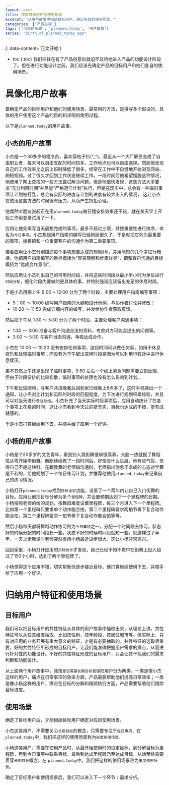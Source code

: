 ```yaml
---
layout: post
title: 探索目标用户与使用场景
excerpt: "从用户故事中归纳目标用户，确定各自的使用场景。"
categories: ['产品心得']
tags: ['创造的乐趣', 'planned.today', '用户故事']
series: "birth_of_planned_today_app"
---
```


{: data-content='正文开始'}

* toc 
{:toc}
我们往往在有了产品创意后就迫不及待地进入产品的功能设计阶段了。但在进行功能设计之前，我们应该先确定产品的目标用户和他们各自的使用场景。

# 具像化用户故事
要确定产品的目标用户和他们的使用场景，最常用的方法，是撰写多个假设的、具体的用户使用这个产品的目的和详细的使用过程。

以下是`planned.today`的用户故事。

## 小杰的用户故事
小杰是一个30多岁的程序员，喜欢穿格子衫(^_^)，最近从一个大厂职员变成了自由职业者，每天可以自由支配的时间较多，工作地点也可以自由选择。然而他发现自己的工作效率比之前上班时降低了很多，经常在工作中不自觉地开始浏览网站、刷短视频。过了很久才回到工作状态继续工作。一段时间后他希望摆脱这种情况，他使用了网上查找的一些方法尝试解决问题。但是他很快发现，这些方法大多要求“充分利用时间”并尽量“严格遵守计划”执行，但是在现实中，总会有一些临时事项让计划被打乱，总会有实际的进度与计划的进度有较大出入的情况， 这让小杰在使用这些方法的时候很有压力，从而产生抗拒心理。

他偶然听朋友说起正在用`planned.today`做日程安排效果还不错，就在某天早上开始工作前登录试用了一下。

应用让他先填写当天最想完成的事项，最多不超过三项，并按重要性进行排序，命名为`今日事项`。小杰想起用户指南的编写已经拖延很久了，于是就把它列为最重要的事项，接着把和一位重要客户的沟通作为第二重要事项。

接着应用让小杰分别描述每个事项想要达成的`预期目标`，并用简短的几个字进行概括。他把用户指南编写的目标概括为“容易理解和步骤详尽”，把和客户沟通的目标概括为“达成合作意向”。

然后应用让小杰列出自己的可用时间段，并将这些时间段以最小半小时为单位进行`时段分配`，细化时段内要做的更具体的事，并特别强调应该留出充足的休息时段。

于是小杰用把上午 9:00 ~ 12:00 分为了两个时段，主要处理用户指南编写事项：
- 9：00 ～ 10:00 编写用户指南的大纲和设计示例，与协作者讨论并修改；
- 10:20 ～ 11:50 完成详细内容的编写，并发给协作者获取反馈。

然后把下午从 1:30 ～ 5:30 分为了两个时段，主要处理客户沟通事项：
- 1:30 ～ 3:00 准备与客户沟通交流的资料，考虑对方可能会提出的问题等。
- 3:00 ～ 5:30 与客户当面沟通，争取达成合作。

小杰在 10:00 ～ 10:20 没有安排任何事项，这段时间可以做任何事，如用于休息娱乐和处理临时事项；而没有为下午留出空闲时段是因为可以利用行程途中进行休息娱乐。

果不其然上午还是出现了临时事项，9:50 左右一个线上紧急问题需要立刻处理，但由于时段安排的比较松散，临时事项的处理也没有怎么影响到计划。

下午都比较顺利，与客户共进晚餐后回到家已经晚上8点多了，这时手机弹出一个通知，让小杰对比计划和实际的时段的匹配程度，为下次进行规划积累经验，并且可以对当天进行`备注总结`。小杰补充了当天实际时段事项后，应用自动统计了在各个事项上花费的时间，这让小杰看到今天过的挺充实，目标也达成的不错，挺有成就感的。

于是小杰打算继续用下去，并顺手给了应用一个好评。


## 小杨的用户故事
小杨是个20多岁的文艺青年，看到别人跳街舞很飒很羡慕，头脑一热就报了舞蹈班从零开始学街舞。断断续续练了一段时间后，好像没什么进展，他有些气馁，觉得自己不是这块料。在跟教舞的老师指沟通时，老师指出他急于求成的心态对学舞是不利的，给他规划了一个每日练习计划，并推荐他使用`planned.today`来记录自己的练习情况。

小杨打开`planned.today`找到`目标设定`功能，设置了一个两年内让自己入门街舞的目标。应用让他把目标分解为多个`里程碑`，并设置预期达到下一个里程碑的日期。小杨按照老师的给的规划，按舞蹈难度设置里程碑，每三个月进入下一个里程碑。比如第一个里程碑只要求单个动作能合拍，第二个里程碑要求两拍节奏下复合动作能合拍，第三个里程碑要求一拍节奏下复合动作能合拍等等。

然后小杨每天都将舞蹈动作练习列为`今日事项`之一，分配一个时间段去练习，状态好的时候分配的时间段长一些，状态不好的时候时间段就短一些。就这样过了半年，一天上街舞课时老师突然表扬小杨最近进步很大，这让小杨非常高兴。

回到家里，小杨打开应用的`目标统计`才发现，自己已经不知不觉中在街舞上投入超过了150个小时，达到了两个里程碑了。

小杨觉得这个应用不错，切实帮助他逐步接近目标。他打算继续使用下去，并顺手给了应用一个好评。

# 归纳用户特征和使用场景

## 目标用户
我们可以把目标用户的共性特征从具体的用户故事中抽取出来，从理论上讲，共性特征可以从任意维度抽取，比如按性别、按年龄段、按居住城市等。但实际上，只有对应用的业务开展有重大意义的特征，才是有必要抽取的。共性特征的选取很重要，好的共性特征所形成的目标用户，让我们能准确把握用户需求的痛点，从而进行针对性的功能设计。不好的共性特征形成的目标用户，只会让其干扰我们的需求判断和功能设计。

从上面两个用户故事中，我按`是否需要长期目标管理`把用户分为两类。一类是像小杰这样的用户，痛点在日常事项的效率方面，产品需要帮助他们提高日常效率；一类是像小杨这样的用户，痛点在目标的分解和跟踪执行方面，产品需要帮助他们跟踪目标进度。

## 使用场景
确定了目标用户后，才能根据目标用户确定对应的使用场景。

小杰这类用户，不需要关心`长期目标`的概念，只需要专注于`每日事项`，在 `planned.today`中，我们把这样的使用场景称为`轻度使用场景`。

小杨这类用户，需要在使用产品时，从最开始使用时的设定目标，到分解目标为里程碑，再到今日事项中联系目标，最后到达成里程碑乃至达成目标，从始至终需要贯穿`长期目标`概念。在 `planned.today`中，我们把这样的使用场景称为`重度使用场景`。

确定了目标用户和使用场景后，我们可以进入下一个环节：需求分析。